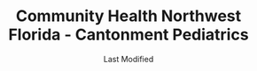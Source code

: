---
layout: location-page
date: Last Modified
description: "Local COVID-19 testing is available at Community Health Northwest Florida - Cantonment Pediatrics in Cantonment, Florida, USA."
permalink: "locations/florida/cantonment/community-health-northwest-florida-cantonment-pediatrics/"
tags:
  - locations
  - florida
title: Community Health Northwest Florida - Cantonment Pediatrics
uniqueName: community-health-northwest-florida-cantonment-pediatrics
state: Florida
stateAbbr: FL
hood: "Cantonment"
address: "470 S Hwy 29 unit b"
city: "Cantonment"
zip: "32533"
zipsNearby: "32530 32531 32533 32535 32536 32537 32539 32434 32540 32541 32542 32547 32548 32549 32560 32561 32562 32563 32566 32564 32565 32567 32568 32544 32569 32570 32571 32572 32583 32577 32578 32588 32501 32502 32503 32504 32505 32506 32507 32508 32509 32511 32512 32513 32514 32516 32520 32521 32522 32523 32524 32526 32534 32559 32590 32591 32592 32579 32580 36502 36503 36504 36505 36507 36509 36511 36426 36427 36429 36512 36513 36432 36521 36523 36525 36526 36527 36577 36528 36530 36401 36439 36532 36533 36441 36535 36536 36445 36540 36541 36542 36547 36543 36544 36515 36549 36550 36551 36553 36555 36556 36457 36601 36602 36603 36604 36605 36606 36607 36608 36609 36610 36611 36612 36613 36615 36616 36617 36618 36619 36625 36628 36630 36633 36640 36641 36644 36652 36660 36663 36670 36671 36675 36685 36688 36689 36691 36693 36695 36559 36560 36561 36562 36564 36454 36473 36475 36567 36574 36568 36571 36572 36575 36576 36578 36579 36580 36582 36590 36449 36480 36587 36483 36621 36622 36690" 
mapUrl: "http://maps.apple.com/?q=Community+Health+Northwest+Florida+-+Cantonment+Pediatrics&address=470+S+Hwy+29+unit+b,Cantonment,Florida,32533"
locationType: Drive-thru or walk-in
phone: "850-746-2684"
website: "https://healthcare.ascension.org/Specialty%20Care/Coronavirus"
onlineBooking: undefined
closed: undefined
closedUpdate: May 23rd, 2020
notes: "Requires phone screen."
days: M, Tu, Th
hours: 9AM-1PM
ctaMessage: Learn more
ctaUrl: "https://healthcare.ascension.org/Specialty%20Care/Coronavirus"
---